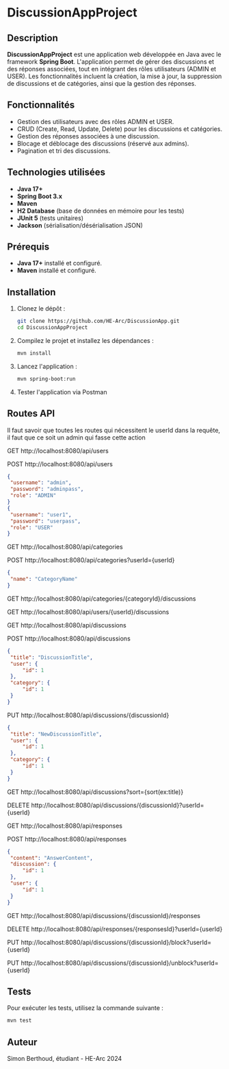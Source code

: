 # DiscussionAppProject

## Description
**DiscussionAppProject** est une application web développée en Java avec le framework **Spring Boot**. L'application permet de gérer des discussions et des réponses associées, tout en intégrant des rôles utilisateurs (ADMIN et USER). Les fonctionnalités incluent la création, la mise à jour, la suppression de discussions et de catégories, ainsi que la gestion des réponses.

## Fonctionnalités
- Gestion des utilisateurs avec des rôles ADMIN et USER.
- CRUD (Create, Read, Update, Delete) pour les discussions et catégories.
- Gestion des réponses associées à une discussion.
- Blocage et déblocage des discussions (réservé aux admins).
- Pagination et tri des discussions.

## Technologies utilisées
- **Java 17+**
- **Spring Boot 3.x**
- **Maven**
- **H2 Database** (base de données en mémoire pour les tests)
- **JUnit 5** (tests unitaires)
- **Jackson** (sérialisation/désérialisation JSON)

## Prérequis
- **Java 17+** installé et configuré.
- **Maven** installé et configuré.

## Installation
1. Clonez le dépôt :
   ```bash
   git clone https://github.com/HE-Arc/DiscussionApp.git
   cd DiscussionAppProject
   ```

2. Compilez le projet et installez les dépendances :
   ```bash
   mvn install
   ```

3. Lancez l'application :
   ```bash
   mvn spring-boot:run
   ```

4. Tester l'application via Postman

## Routes API

Il faut savoir que toutes les routes qui nécessitent le userId dans la requête, il faut que ce soit un admin qui fasse cette action

GET http://localhost:8080/api/users

POST http://localhost:8080/api/users
   ```json
   {
    "username": "admin",
    "password": "adminpass",
    "role": "ADMIN"
   }
   {
    "username": "user1",
    "password": "userpass",
    "role": "USER"
   }
   ```

GET http://localhost:8080/api/categories

POST http://localhost:8080/api/categories?userId={userId}
   ```json
   {
    "name": "CategoryName"
   }
   ```

GET http://localhost:8080/api/categories/{categoryId}/discussions

GET http://localhost:8080/api/users/{userId}/discussions

GET http://localhost:8080/api/discussions

POST http://localhost:8080/api/discussions
   ```json
   {
    "title": "DiscussionTitle",
    "user": {
        "id": 1
    },
    "category": {
        "id": 1
    }
   }
   ```

PUT http://localhost:8080/api/discussions/{discussionId}
   ```json
   {
    "title": "NewDiscussionTitle",
    "user": {
        "id": 1
    },
    "category": {
        "id": 1
    }
   }
   ```

GET http://localhost:8080/api/discussions?sort={sort(ex:title)}

DELETE http://localhost:8080/api/discussions/{discussionId}?userId={userId}

GET http://localhost:8080/api/responses

POST http://localhost:8080/api/responses
   ```json
   {
    "content": "AnswerContent",
    "discussion": {
        "id": 1
    },
    "user": {
        "id": 1
    }
   }
   ```

GET http://localhost:8080/api/discussions/{discussionId}/responses

DELETE http://localhost:8080/api/responses/{responsesId}?userId={userId}

PUT http://localhost:8080/api/discussions/{discussionId}/block?userId={userId}

PUT http://localhost:8080/api/discussions/{discussionId}/unblock?userId={userId}

## Tests

Pour exécuter les tests, utilisez la commande suivante :
   ```bash
   mvn test
   ```

## Auteur

Simon Berthoud, étudiant - HE-Arc 2024
